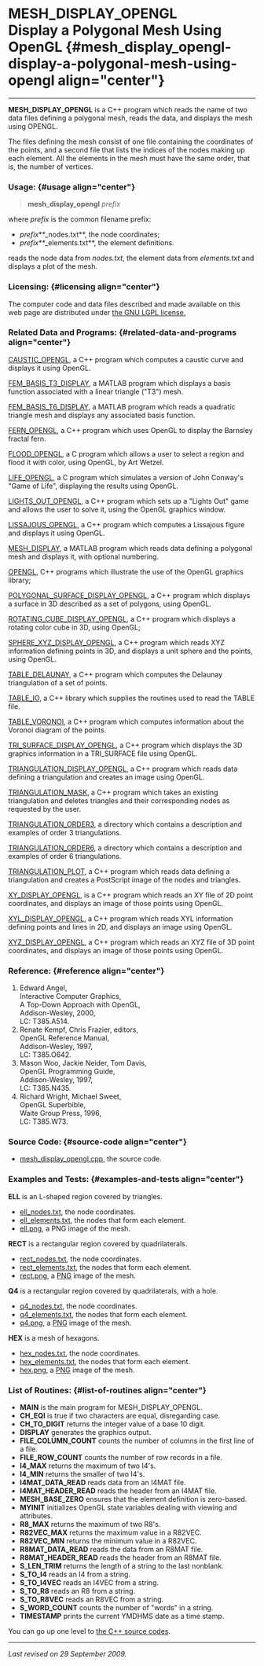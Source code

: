 MESH\_DISPLAY\_OPENGL\
Display a Polygonal Mesh Using OpenGL {#mesh_display_opengl-display-a-polygonal-mesh-using-opengl align="center"}
=====================================

------------------------------------------------------------------------

**MESH\_DISPLAY\_OPENGL** is a C++ program which reads the name of two
data files defining a polygonal mesh, reads the data, and displays the
mesh using OPENGL.

The files defining the mesh consist of one file containing the
coordinates of the points, and a second file that lists the indices of
the nodes making up each element. All the elements in the mesh must have
the same order, that is, the number of vertices.

### Usage: {#usage align="center"}

> **mesh\_display\_opengl** *prefix*

where *prefix* is the common filename prefix:

-   *prefix***\_nodes.txt**, the node coordinates;
-   *prefix***\_elements.txt**, the element definitions.

reads the node data from *nodes.txt*, the element data from
*elements.txt* and displays a plot of the mesh.

### Licensing: {#licensing align="center"}

The computer code and data files described and made available on this
web page are distributed under [the GNU LGPL
license.](../../txt/gnu_lgpl.txt)

### Related Data and Programs: {#related-data-and-programs align="center"}

[CAUSTIC\_OPENGL](../../master/caustic_opengl/caustic_opengl.md), a
C++ program which computes a caustic curve and displays it using OpenGL.

[FEM\_BASIS\_T3\_DISPLAY](../../m_src/fem_basis_t3_display/fem_basis_t3_display.md),
a MATLAB program which displays a basis function associated with a
linear triangle ("T3") mesh.

[FEM\_BASIS\_T6\_DISPLAY](../../m_src/fem_basis_t6_display/fem_basis_t6_display.md),
a MATLAB program which reads a quadratic triangle mesh and displays any
associated basis function.

[FERN\_OPENGL](../../master/fern_opengl/fern_opengl.md), a C++
program which uses OpenGL to display the Barnsley fractal fern.

[FLOOD\_OPENGL](../../c_src/flood_opengl/flood_opengl.md), a C program
which allows a user to select a region and flood it with color, using
OpenGL, by Art Wetzel.

[LIFE\_OPENGL](../../c_src/life_opengl/life_opengl.md), a C program
which simulates a version of John Conway's "Game of Life", displaying
the results using OpenGL.

[LIGHTS\_OUT\_OPENGL](../../master/lights_out_opengl/lights_out_opengl.md),
a C++ program which sets up a "Lights Out" game and allows the user to
solve it, using the OpenGL graphics window.

[LISSAJOUS\_OPENGL](../../master/lissajous_opengl/lissajous_opengl.md),
a C++ program which computes a Lissajous figure and displays it using
OpenGL.

[MESH\_DISPLAY](../../m_src/mesh_display/mesh_display.md), a MATLAB
program which reads data defining a polygonal mesh and displays it, with
optional numbering.

[OPENGL](../../master/opengl/opengl.md), C++ programs which
illustrate the use of the OpenGL graphics library;

[POLYGONAL\_SURFACE\_DISPLAY\_OPENGL](../../master/polygonal_surface_display_opengl/polygonal_surface_display_opengl.md),
a C++ program which displays a surface in 3D described as a set of
polygons, using OpenGL.

[ROTATING\_CUBE\_DISPLAY\_OPENGL](../../master/rotating_cube_display_opengl/rotating_cube_display_opengl.md),
a C++ program which displays a rotating color cube in 3D, using OpenGL;

[SPHERE\_XYZ\_DISPLAY\_OPENGL](../../master/sphere_xyz_display_opengl/sphere_xyz_display_opengl.md),
a C++ program which reads XYZ information defining points in 3D, and
displays a unit sphere and the points, using OpenGL.

[TABLE\_DELAUNAY](../../master/table_delaunay/table_delaunay.md), a
C++ program which computes the Delaunay triangulation of a set of
points.

[TABLE\_IO](../../master/table_io/table_io.md), a C++ library which
supplies the routines used to read the TABLE file.

[TABLE\_VORONOI](../../master/table_voronoi/table_voronoi.md), a C++
program which computes information about the Voronoi diagram of the
points.

[TRI\_SURFACE\_DISPLAY\_OPENGL](../../master/tri_surface_display_opengl/tri_surface_display_opengl.md),
a C++ program which displays the 3D graphics information in a
TRI\_SURFACE file using OpenGL.

[TRIANGULATION\_DISPLAY\_OPENGL](../../master/triangulation_display_opengl/triangulation_display_opengl.md),
a C++ program which reads data defining a triangulation and creates an
image using OpenGL.

[TRIANGULATION\_MASK](../../master/triangulation_mask/triangulation_mask.md),
a C++ program which takes an existing triangulation and deletes
triangles and their corresponding nodes as requested by the user.

[TRIANGULATION\_ORDER3](../../data/triangulation_order3/triangulation_order3.md),
a directory which contains a description and examples of order 3
triangulations.

[TRIANGULATION\_ORDER6](../../data/triangulation_order6/triangulation_order6.md),
a directory which contains a description and examples of order 6
triangulations.

[TRIANGULATION\_PLOT](../../master/triangulation_plot/triangulation_plot.md),
a C++ program which reads data defining a triangulation and creates a
PostScript image of the nodes and triangles.

[XY\_DISPLAY\_OPENGL](../../master/xy_display_opengl/xy_display_opengl.md),
is a C++ program which reads an XY file of 2D point coordinates, and
displays an image of those points using OpenGL.

[XYL\_DISPLAY\_OPENGL](../../master/xyl_display_opengl/xyl_display_opengl.md),
a C++ program which reads XYL information defining points and lines in
2D, and displays an image using OpenGL.

[XYZ\_DISPLAY\_OPENGL](../../master/xyz_display_opengl/xyz_display_opengl.md),
a C++ program which reads an XYZ file of 3D point coordinates, and
displays an image of those points using OpenGL.

### Reference: {#reference align="center"}

1.  Edward Angel,\
    Interactive Computer Graphics,\
    A Top-Down Approach with OpenGL,\
    Addison-Wesley, 2000,\
    LC: T385.A514.
2.  Renate Kempf, Chris Frazier, editors,\
    OpenGL Reference Manual,\
    Addison-Wesley, 1997,\
    LC: T385.O642.
3.  Mason Woo, Jackie Neider, Tom Davis,\
    OpenGL Programming Guide,\
    Addison-Wesley, 1997,\
    LC: T385.N435.
4.  Richard Wright, Michael Sweet,\
    OpenGL Superbible,\
    Waite Group Press, 1996,\
    LC: T385.W73.

### Source Code: {#source-code align="center"}

-   [mesh\_display\_opengl.cpp](mesh_display_opengl.cpp), the source
    code.

### Examples and Tests: {#examples-and-tests align="center"}

**ELL** is an L-shaped region covered by triangles.

-   [ell\_nodes.txt](ell_nodes.txt), the node coordinates.
-   [ell\_elements.txt](ell_elements.txt), the nodes that form each
    element.
-   [ell.png](ell.png), a PNG image of the mesh.

**RECT** is a rectangular region covered by quadrilaterals.

-   [rect\_nodes.txt](rect_nodes.txt), the node coordinates.
-   [rect\_elements.txt](rect_elements.txt), the nodes that form each
    element.
-   [rect.png](rect.png), a [PNG](../../data/png/png.md) image of the
    mesh.

**Q4** is a rectangular region covered by quadrilaterals, with a hole.

-   [q4\_nodes.txt](q4_nodes.txt), the node coordinates.
-   [q4\_elements.txt](q4_elements.txt), the nodes that form each
    element.
-   [q4.png](q4.png), a [PNG](../../data/png/png.md) image of the
    mesh.

**HEX** is a mesh of hexagons.

-   [hex\_nodes.txt](hex_nodes.txt), the node coordinates.
-   [hex\_elements.txt](hex_elements.txt), the nodes that form each
    element.
-   [hex.png](hex.png), a [PNG](../../data/png/png.md) image of the
    mesh.

### List of Routines: {#list-of-routines align="center"}

-   **MAIN** is the main program for MESH\_DISPLAY\_OPENGL.
-   **CH\_EQI** is true if two characters are equal, disregarding case.
-   **CH\_TO\_DIGIT** returns the integer value of a base 10 digit.
-   **DISPLAY** generates the graphics output.
-   **FILE\_COLUMN\_COUNT** counts the number of columns in the first
    line of a file.
-   **FILE\_ROW\_COUNT** counts the number of row records in a file.
-   **I4\_MAX** returns the maximum of two I4's.
-   **I4\_MIN** returns the smaller of two I4's.
-   **I4MAT\_DATA\_READ** reads data from an I4MAT file.
-   **I4MAT\_HEADER\_READ** reads the header from an I4MAT file.
-   **MESH\_BASE\_ZERO** ensures that the element definition is
    zero-based.
-   **MYINIT** initializes OpenGL state variables dealing with viewing
    and attributes.
-   **R8\_MAX** returns the maximum of two R8's.
-   **R82VEC\_MAX** returns the maximum value in a R82VEC.
-   **R82VEC\_MIN** returns the minimum value in a R82VEC.
-   **R8MAT\_DATA\_READ** reads the data from an R8MAT file.
-   **R8MAT\_HEADER\_READ** reads the header from an R8MAT file.
-   **S\_LEN\_TRIM** returns the length of a string to the last
    nonblank.
-   **S\_TO\_I4** reads an I4 from a string.
-   **S\_TO\_I4VEC** reads an I4VEC from a string.
-   **S\_TO\_R8** reads an R8 from a string.
-   **S\_TO\_R8VEC** reads an R8VEC from a string.
-   **S\_WORD\_COUNT** counts the number of "words" in a string.
-   **TIMESTAMP** prints the current YMDHMS date as a time stamp.

You can go up one level to [the C++ source codes](../cpp_src.md).

------------------------------------------------------------------------

*Last revised on 29 September 2009.*
